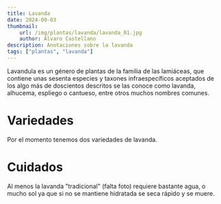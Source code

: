 ```yaml
---
title: Lavanda
date: 2024-09-03
thumbnail:
    url: /img/plantas/lavanda/lavanda_01.jpg
    author: Álvaro Castellano
description: Anotaciones sobre la lavanda
tags: ["plantas", "lavanda"]
---
```


Lavandula es un género de plantas de la familia de las lamiáceas, que contiene unas sesenta especies y taxones infraespecíficos aceptados de los algo más de doscientos descritos se las conoce como lavanda, alhucema, espliego o cantueso, entre otros muchos nombres comunes.

# Variedades

Por el momento tenemos dos variedades de lavanda.

# Cuidados

Al menos la lavanda "tradicional" (falta foto) requiere bastante agua, o mucho sol ya que si no se mantiene hidratada se seca rápido y se muere.

